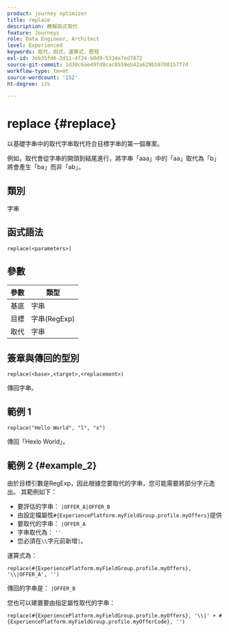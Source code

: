 ```yaml
---
product: journey optimizer
title: replace
description: 瞭解函式取代
feature: Journeys
role: Data Engineer, Architect
level: Experienced
keywords: 取代，函式，運算式，歷程
exl-id: 3eb35fd6-2d11-4f24-b0d9-5334e7ed7872
source-git-commit: 1d30c6ae49fd0cac0559eb42a629b59708157f7d
workflow-type: tm+mt
source-wordcount: '152'
ht-degree: 11%

---
```


# replace {#replace}

以基礎字串中的取代字串取代符合目標字串的第一個專案。

例如，取代會從字串的開頭到結尾進行，將字串「aaa」中的「aa」取代為「b」將會產生「ba」而非「ab」。

## 類別

字串

## 函式語法

`replace(<parameters>)`

## 參數

| 參數 | 類型 |
|-----------|--------------|
| 基底 | 字串 |
| 目標 | 字串(RegExp) |
| 取代 | 字串 |

## 簽章與傳回的型別

`replace(<base>,<target>,<replacement>)`

傳回字串。

## 範例 1

`replace("Hello World", "l", "x")`

傳回「Hexlo World」。

## 範例 2 {#example_2}

由於目標引數是RegExp，因此根據您要取代的字串，您可能需要將部分字元逸出。 其範例如下：

* 要評估的字串： `|OFFER_A|OFFER_B`
* 由設定檔屬性`#{ExperiencePlatform.myFieldGroup.profile.myOffers}`提供
* 要取代的字串： `|OFFER_A`
* 字串取代為： `''`
* 您必須在`\\`字元前新增`|`。

運算式為：

`replace(#{ExperiencePlatform.myFieldGroup.profile.myOffers}, '\\|OFFER_A', '')`

傳回的字串是： `|OFFER_B`

您也可以建置要由指定屬性取代的字串：

`replace(#{ExperiencePlatform.myFieldGroup.profile.myOffers}, '\\|' + #{ExperiencePlatform.myFieldGroup.profile.myOfferCode}, '')`
